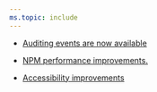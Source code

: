```yaml
---
ms.topic: include
---
```

    
- [Auditing events are now available](#auditing-events-are-now-available)

    
- [NPM performance improvements.](#npm-performance-improvements.)

    
- [Accessibility improvements](#accessibility-improvements)

    